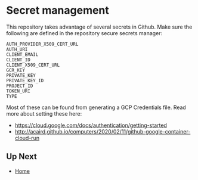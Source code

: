 # Secret management

This repository takes advantage of several secrets in Github. Make sure the
following are defined in the repository secure secrets manager:

```
AUTH_PROVIDER_X509_CERT_URL
AUTH_URI
CLIENT_EMAIL
CLIENT_ID
CLIENT_X509_CERT_URL
GCR_KEY
PRIVATE_KEY
PRIVATE_KEY_ID
PROJECT_ID
TOKEN_URI
TYPE
```

Most of these can be found from generating a GCP Credentials file. Read more about setting these here:

- https://cloud.google.com/docs/authentication/getting-started
- http://acaird.github.io/computers/2020/02/11/github-google-container-cloud-run

## Up Next

- [Home](./INDEX.md)
